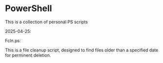 # PowerShell
This is a collection of personal PS scripts

2025-04-25:

Fcln.ps:

  This is a file cleanup script, designed to find files older than a specified date for perminent deletion.
